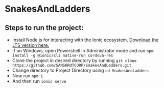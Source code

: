# SnakesAndLadders
## Steps to run the project:
* Install Node.js for interacting with the Ionic ecosystem. [Download the LTS version here.](https://nodejs.org/en/)
* If on Windows, open Powershell in Administrator mode and run ```npm install -g @ionic/cli native-run cordova-res```
* Clone the project in desired directory by running ```git clone https://github.com/SANSKRUTCORP/SnakesAndLadders.git```
* Change directory to Project Directory using ```cd SnakesAndLadders```
* Now run ```npm i```
* And then run ```ionic serve```
